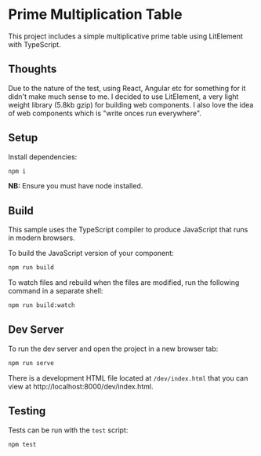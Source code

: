# Prime Multiplication Table

This project includes a simple multiplicative prime table using LitElement with TypeScript.

## Thoughts

Due to the nature of the test, using React, Angular etc for something for it didn't make much sense to me. I decided to use LitElement, a very light weight library (5.8kb gzip) for building web components. I also love the idea of web components which is "write onces run everywhere".

## Setup

Install dependencies:

```bash
npm i
```

**NB:**
Ensure you must have node installed.

## Build

This sample uses the TypeScript compiler to produce JavaScript that runs in modern browsers.

To build the JavaScript version of your component:

```bash
npm run build
```

To watch files and rebuild when the files are modified, run the following command in a separate shell:

```bash
npm run build:watch
```

## Dev Server

To run the dev server and open the project in a new browser tab:

```bash
npm run serve
```

There is a development HTML file located at `/dev/index.html` that you can view at http://localhost:8000/dev/index.html.

## Testing

Tests can be run with the `test` script:

```bash
npm test
```
